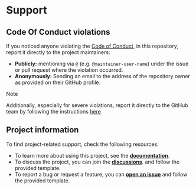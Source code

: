 <!--
SPDX-FileCopyrightText: © 2025 open-nudge <https://github.com/open-nudge>
SPDX-FileContributor: szymonmaszke <github@maszke.co>

SPDX-License-Identifier: Apache-2.0
-->

# Support

## Code Of Conduct violations

If you noticed anyone violating the [Code of Conduct](./CODE_OF_CONDUCT.md),
in this repository, report it directly to the project maintainers:

- __Publicly:__ mentioning via `@` (e.g. `@maintainer-user-name`) under the issue
    or pull request where the violation occurred.
- __Anonymously:__ Sending an email to the address of the repository owner
    as provided on their GitHub profile.

<!-- vale off -->

> [!NOTE]
> Additionally, especially for severe violations, report it
> directly to the GitHub team by following the instructions
> [here](https://docs.github.com/en/github/building-a-strong-community/reporting-abuse-or-spam)

<!-- vale on -->

## Project information

To find project-related support, check the following resources:

- To learn more about using this project, see the
    [__documentation__](https://open-nudge.github.io/cogeol).
- To discuss the project, you can join the
    [__discussions__](https://github.com/open-nudge/cogeol/discussions).
    and follow the provided template.
- To report a bug or request a feature, you can
    [__open an issue__](https://github.com/open-nudge/cogeol/issues)
    and follow the provided template.
